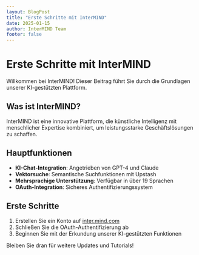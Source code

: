 ```yaml
---
layout: BlogPost
title: "Erste Schritte mit InterMIND"
date: 2025-01-15
author: InterMIND Team
footer: false
---
```


# Erste Schritte mit InterMIND

Willkommen bei InterMIND! Dieser Beitrag führt Sie durch die Grundlagen unserer KI-gestützten Plattform.

## Was ist InterMIND?

InterMIND ist eine innovative Plattform, die künstliche Intelligenz mit menschlicher Expertise kombiniert, um leistungsstarke Geschäftslösungen zu schaffen.

## Hauptfunktionen

- **KI-Chat-Integration**: Angetrieben von GPT-4 und Claude
- **Vektorsuche**: Semantische Suchfunktionen mit Upstash
- **Mehrsprachige Unterstützung**: Verfügbar in über 19 Sprachen
- **OAuth-Integration**: Sicheres Authentifizierungssystem

## Erste Schritte

1. Erstellen Sie ein Konto auf [inter.mind.com](https://inter.mind.com)
2. Schließen Sie die OAuth-Authentifizierung ab
3. Beginnen Sie mit der Erkundung unserer KI-gestützten Funktionen

Bleiben Sie dran für weitere Updates und Tutorials!